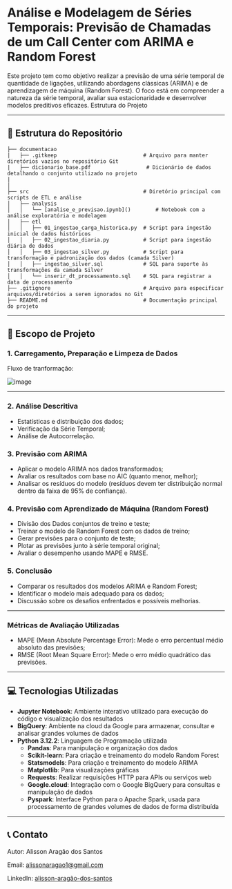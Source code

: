 # Análise e Modelagem de Séries Temporais: Previsão de Chamadas de um Call Center com ARIMA e Random Forest

Este projeto tem como objetivo realizar a previsão de uma série temporal de quantidade de ligações, utilizando abordagens clássicas (ARIMA) e de aprendizagem de máquina (Random Forest). O foco está em compreender a natureza da série temporal, avaliar sua estacionaridade e desenvolver modelos preditivos eficazes.
Estrutura do Projeto

---

## 📂 Estrutura do Repositório

```plaintext
├── documentacao  
|   ├── .gitkeep                            # Arquivo para manter diretórios vazios no repositório Git
|   ├── dicionario_base.pdf                  # Dicionário de dados detalhando o conjunto utilizado no projeto
|
│                                          
├── src                                     # Diretório principal com scripts de ETL e análise
│   ├── analysis
│   │   └── [analise_e_previsao.ipynb]()        # Notebook com a análise exploratória e modelagem
│   ├── etl
│   │   ├── 01_ingestao_carga_historica.py  # Script para ingestão inicial de dados históricos
│   │   ├── 02_ingestao_diaria.py           # Script para ingestão diária de dados
│   │   ├── 03_ingestao_silver.py           # Script para transformação e padronização dos dados (camada Silver)
│   │   ├── ingestao_silver.sql             # SQL para suporte às transformações da camada Silver
│   │   └── inserir_dt_processamento.sql    # SQL para registrar a data de processamento
├── .gitignore                              # Arquivo para especificar arquivos/diretórios a serem ignorados no Git
├── README.md                               # Documentação principal do projeto
```
---

## 📜 Escopo de Projeto

### 1. Carregamento, Preparação e Limpeza de Dados

Fluxo de tranformação:

![image](https://github.com/user-attachments/assets/e8990536-f8b8-4675-a299-c86ab5961454)

---

### 2. Análise Descritiva

- Estatísticas e distribuição dos dados;
- Verificação da Série Temporal;
- Análise de Autocorrelação.

### 3. Previsão com ARIMA

- Aplicar o modelo ARIMA nos dados transformados;
- Avaliar os resultados com base no AIC (quanto menor, melhor);
- Analisar os resíduos do modelo (resíduos devem ter distribuição normal dentro da faixa de 95% de confiança).

### 4. Previsão com Aprendizado de Máquina (Random Forest)

- Divisão dos Dados conjuntos de treino e teste;
- Treinar o modelo de Random Forest com os dados de treino;
- Gerar previsões para o conjunto de teste;
- Plotar as previsões junto à série temporal original;
- Avaliar o desempenho usando MAPE e RMSE.

### 5. Conclusão

- Comparar os resultados dos modelos ARIMA e Random Forest;
- Identificar o modelo mais adequado para os dados;
- Discussão sobre os desafios enfrentados e possíveis melhorias.

---

### Métricas de Avaliação Utilizadas

- MAPE (Mean Absolute Percentage Error): Mede o erro percentual médio absoluto das previsões;
- RMSE (Root Mean Square Error): Mede o erro médio quadrático das previsões.

---

## 💻 Tecnologias Utilizadas

- **Jupyter Notebook**: Ambiente interativo utilizado para execução do código e visualização dos resultados
- **BigQuery**: Ambiente na cloud da Google para armazenar, consultar e analisar grandes volumes de dados
- **Python 3.12.2**: Linguagem de Programação utilizada
  - **Pandas**: Para manipulação e organização dos dados
  - **Scikit-learn**: Para criação e treinamento do modelo Random Forest
  - **Statsmodels**: Para criação e treinamento do modelo ARIMA
  - **Matplotlib**: Para visualizações gráficas
  - **Requests**: Realizar requisições HTTP para APIs ou serviços web
  - **Google.cloud**: Integração com o Google BigQuery para consultas e manipulação de dados
  - **Pyspark**: Interface Python para o Apache Spark, usada para processamento de grandes volumes de dados de forma distribuída

---

## 📞 Contato

Autor: Alisson Aragão dos Santos

Email: alissonaragao1@gmail.com

LinkedIn: [alisson-aragão-dos-santos](https://www.linkedin.com/in/alisson-arag%C3%A3o-dos-santos-459297120/)
